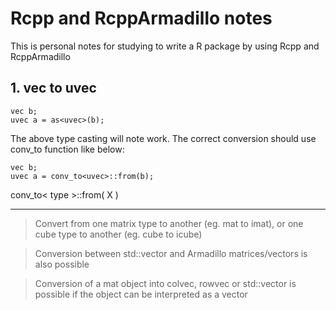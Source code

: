 # Rcpp and RcppArmadillo notes
This is personal notes for studying to write a R package by using Rcpp and RcppArmadillo

## 1. vec to uvec
```
vec b;
uvec a = as<uvec>(b);
```

The above type casting will note work. The correct conversion should use conv_to function like below:

```
vec b;
uvec a = conv_to<uvec>::from(b);

```


conv_to< type >::from( X )

---
>Convert from one matrix type to another (eg. mat to imat), or one cube type to another (eg. cube to icube)

>Conversion between std::vector and Armadillo matrices/vectors is also possible

>Conversion of a mat object into colvec, rowvec or std::vector is possible if the object can be interpreted as a vector
